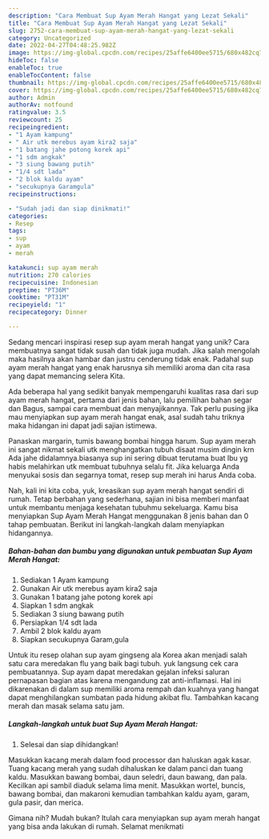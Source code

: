 ```yaml
---
description: "Cara Membuat Sup Ayam Merah Hangat yang Lezat Sekali"
title: "Cara Membuat Sup Ayam Merah Hangat yang Lezat Sekali"
slug: 2752-cara-membuat-sup-ayam-merah-hangat-yang-lezat-sekali
category: Uncategorized
date: 2022-04-27T04:48:25.982Z
image: https://img-global.cpcdn.com/recipes/25affe6400ee5715/680x482cq70/sup-ayam-merah-hangat-foto-resep-utama.jpg
hideToc: false
enableToc: true
enableTocContent: false
thumbnail: https://img-global.cpcdn.com/recipes/25affe6400ee5715/680x482cq70/sup-ayam-merah-hangat-foto-resep-utama.jpg
cover: https://img-global.cpcdn.com/recipes/25affe6400ee5715/680x482cq70/sup-ayam-merah-hangat-foto-resep-utama.jpg
author: Admin
authorAv: notfound
ratingvalue: 3.5
reviewcount: 25
recipeingredient:
- "1 Ayam kampung"
- " Air utk merebus ayam kira2 saja"
- "1 batang jahe potong korek api"
- "1 sdm angkak"
- "3 siung bawang putih"
- "1/4 sdt lada"
- "2 blok kaldu ayam"
- "secukupnya Garamgula"
recipeinstructions:

- "Sudah jadi dan siap dinikmati!"
categories:
- Resep
tags:
- sup
- ayam
- merah

katakunci: sup ayam merah 
nutrition: 270 calories
recipecuisine: Indonesian
preptime: "PT36M"
cooktime: "PT31M"
recipeyield: "1"
recipecategory: Dinner

---
```





Sedang mencari inspirasi resep sup ayam merah hangat yang unik? Cara membuatnya sangat tidak susah dan tidak juga mudah. Jika salah mengolah maka hasilnya akan hambar dan justru cenderung tidak enak. Padahal sup ayam merah hangat yang enak harusnya sih memiliki aroma dan cita rasa yang dapat memancing selera Kita.





Ada beberapa hal yang sedikit banyak mempengaruhi kualitas rasa dari sup ayam merah hangat, pertama dari jenis bahan, lalu pemilihan bahan segar dan Bagus, sampai cara membuat dan menyajikannya. Tak perlu pusing jika mau menyiapkan sup ayam merah hangat enak,      asal sudah tahu triknya maka hidangan ini dapat jadi sajian istimewa.














Panaskan margarin, tumis bawang bombai hingga harum. Sup ayam merah ini sangat nikmat sekali utk menghangatkan tubuh disaat musim dingin krn Ada jahe didalamnya.biasanya sup ini sering dibuat terutama buat Ibu yg habis melahirkan utk membuat tubuhnya selalu fit. Jika keluarga Anda menyukai sosis dan segarnya tomat, resep sup merah ini harus Anda coba.






Nah, kali ini kita coba, yuk, kreasikan sup ayam merah hangat sendiri di rumah. Tetap berbahan yang sederhana, sajian ini bisa memberi manfaat untuk membantu menjaga kesehatan tubuhmu sekeluarga. Kamu bisa menyiapkan Sup Ayam Merah Hangat menggunakan 8 jenis bahan dan 0 tahap pembuatan. Berikut ini langkah-langkah dalam menyiapkan hidangannya.

<!--inarticleads1-->

##### Bahan-bahan dan bumbu yang digunakan untuk pembuatan Sup Ayam Merah Hangat:

1. Sediakan 1 Ayam kampung
1. Gunakan  Air utk merebus ayam kira2 saja
1. Gunakan 1 batang jahe potong korek api
1. Siapkan 1 sdm angkak
1. Sediakan 3 siung bawang putih
1. Persiapkan 1/4 sdt lada
1. Ambil 2 blok kaldu ayam
1. Siapkan secukupnya Garam,gula


Untuk itu resep olahan sup ayam gingseng ala Korea akan menjadi salah satu cara meredakan flu yang baik bagi tubuh. yuk langsung cek cara pembuatannya. Sup ayam dapat meredakan gejalan infeksi saluran pernapasan bagian atas karena mengandung zat anti-inflamasi. Hal ini dikarenakan di dalam sup memiliki aroma rempah dan kuahnya yang hangat dapat menghilangkan sumbatan pada hidung akibat flu. Tambahkan kacang merah dan masak selama satu jam. 

<!--inarticleads2-->

##### Langkah-langkah untuk buat Sup Ayam Merah Hangat:


1. Selesai dan siap dihidangkan!

Masukkan kacang merah dalam food processor dan haluskan agak kasar. Tuang kacang merah yang sudah dihaluskan ke dalam panci dan tuang kaldu. Masukkan bawang bombai, daun seledri, daun bawang, dan pala. Kecilkan api sambil diaduk selama lima menit. Masukkan wortel, buncis, bawang bombai, dan makaroni kemudian tambahkan kaldu ayam, garam, gula pasir, dan merica. 

Gimana nih? Mudah bukan? Itulah cara menyiapkan sup ayam merah hangat yang bisa anda lakukan di rumah. Selamat menikmati
